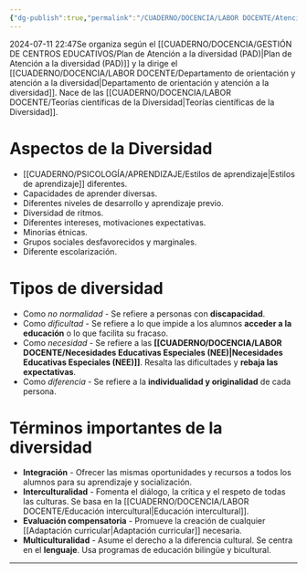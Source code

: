 ```yaml
---
{"dg-publish":true,"permalink":"/CUADERNO/DOCENCIA/LABOR DOCENTE/Atención a la diversidad/"}
---
```


2024-07-11 22:47Se organiza según el [[CUADERNO/DOCENCIA/GESTIÓN DE CENTROS EDUCATIVOS/Plan de Atención a la diversidad (PAD)\|Plan de Atención a la diversidad (PAD)]] y la dirige el [[CUADERNO/DOCENCIA/LABOR DOCENTE/Departamento de orientación y atención a la diversidad\|Departamento de orientación y atención a la diversidad]]. Nace de las [[CUADERNO/DOCENCIA/LABOR DOCENTE/Teorías científicas de la Diversidad\|Teorías científicas de la Diversidad]].

# Aspectos de la Diversidad
- [[CUADERNO/PSICOLOGÍA/APRENDIZAJE/Estilos de aprendizaje\|Estilos de aprendizaje]] diferentes.
- Capacidades de aprender diversas.
- Diferentes niveles de desarrollo y aprendizaje previo.
- Diversidad de ritmos.
- Diferentes intereses, motivaciones expectativas.
- Minorías étnicas.
- Grupos sociales desfavorecidos y marginales.
- Diferente escolarización.

# Tipos de diversidad
- Como *no normalidad* - Se refiere a personas con **discapacidad**.
- Como *dificultad* - Se refiere a lo que impide a los alumnos **acceder a la educación** o lo que facilita su fracaso.
- Como *necesidad* - Se refiere a las **[[CUADERNO/DOCENCIA/LABOR DOCENTE/Necesidades Educativas Especiales (NEE)\|Necesidades Educativas Especiales (NEE)]]**. Resalta las dificultades y **rebaja las expectativas**.
- Como *diferencia* - Se refiere a la **individualidad y originalidad** de cada persona.

# Términos importantes de la diversidad
- **Integración** - Ofrecer las mismas oportunidades y recursos a todos los alumnos para su aprendizaje y socialización.
- **Interculturalidad** - Fomenta el diálogo, la crítica y el respeto de todas las culturas. Se basa en la [[CUADERNO/DOCENCIA/LABOR DOCENTE/Educación intercultural\|Educación intercultural]].
- **Evaluación compensatoria** - Promueve la creación de cualquier [[Adaptación curricular\|Adaptación curricular]] necesaria.
- **Multiculturalidad** - Asume el derecho a la diferencia cultural. Se centra en el **lenguaje**. Usa programas de educación bilingüe y bicultural.

---


